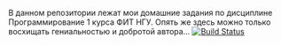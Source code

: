 В данном репозитории лежат мои домашние задания по дисциплине Программирование 1 курса ФИТ НГУ. Опять же здесь можно только восхищать гениальностью и добротой автора...
[![Build Status](https://ci.appveyor.com/api/projects/status/github/ptrvsrg/NSU_Homework_C)](https://ci.appveyor.com/api/projects/status/github/ptrvsrg/NSU_Homework_C)
